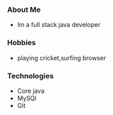 ### About Me

* Im a full stack java developer

### Hobbies

* playing cricket,surfing browser

### Technologies
* Core java
* MySQl
* Git
